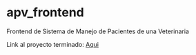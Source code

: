 # apv_frontend
Frontend de Sistema de Manejo de Pacientes de una Veterinaria

Link al proyecto terminado: [Aqui](https://mern-apv-frontend-beige.vercel.app/)
